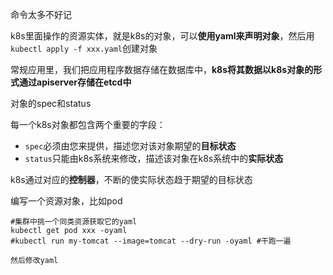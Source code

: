 命令太多不好记

k8s里面操作的资源实体，就是k8s的对象，可以**使用yaml来声明对象**，然后用`kubectl apply -f xxx.yaml`创建对象

常规应用里，我们把应用程序数据存储在数据库中，**k8s将其数据以k8s对象的形式通过apiserver存储在etcd中**



对象的spec和status

每一个k8s对象都包含两个重要的字段：

- `spec`必须由您来提供，描述您对该对象期望的**目标状态**
- `status`只能由k8s系统来修改，描述该对象在k8s系统中的**实际状态**

k8s通过对应的**控制器**，不断的使实际状态趋于期望的目标状态



编写一个资源对象，比如pod

```shell
#集群中挑一个同类资源获取它的yaml
kubectl get pod xxx -oyaml
#kubectl run my-tomcat --image=tomcat --dry-run -oyaml #干跑一遍

然后修改yaml
```

